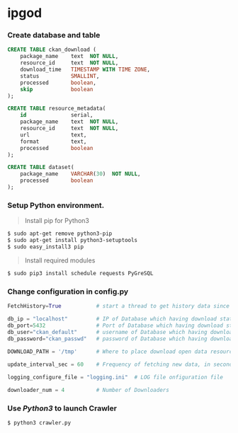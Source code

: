 # ipgod

### Create database and table
```SQL
CREATE TABLE ckan_download (
	package_name    text  NOT NULL,
	resource_id     text  NOT NULL, 
	download_time   TIMESTAMP WITH TIME ZONE,
	status          SMALLINT,
	processed       boolean, 
	skip            boolean
);

CREATE TABLE resource_metadata(
    id              serial, 
    package_name    text  NOT NULL,
	resource_id     text  NOT NULL,
    url             text,             
	format          text, 
	processed       boolean
);

CREATE TABLE dataset(
    package_name    VARCHAR(30)  NOT NULL,
    processed       boolean
);
```

### Setup Python environment.
> Install pip for Python3
```bash
$ sudo apt-get remove python3-pip
$ sudo apt-get install python3-setuptools
$ sudo easy_install3 pip
```
> Install required modules
```bash
$ sudo pip3 install schedule requests PyGreSQL
```

### Change configuration in config.py
```python
FetchHistory=True           # start a thread to get history data since last update

db_ip = "localhost"         # IP of Database which having download status 
db_port=5432                # Port of Database which having download status 
db_user="ckan_default"      # username of Database which having download status 
db_password="ckan_passwd"   # password of Database which having download status
 
DOWNLOAD_PATH = '/tmp'      # Where to place download open data resource

update_interval_sec = 60    # Frequency of fetching new data, in second  

logging_configure_file = "logging.ini"  # LOG file onfiguration file

downloader_num = 4          # Number of Downloaders

```

### Use *Python3* to launch Crawler 
```bash
$ python3 crawler.py
```

